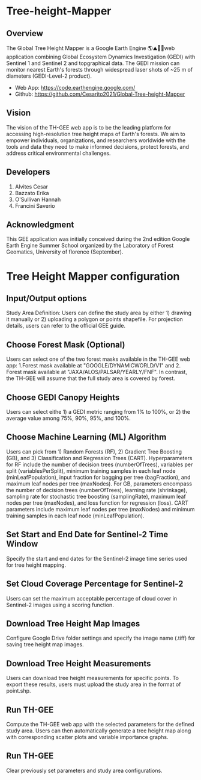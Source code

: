 # Tree-height-Mapper

## Overview
The Global Tree Height Mapper is a Google Earth Engine 🌎⛰️🌳🌲web application combining Global Ecosystem Dynamics Investigation (GEDI) with Sentinel 1 and Sentinel 2 and topgraphical data. 
The GEDI mission can monitor nearest Earth's forests through widespread laser shots of ~25 m of diameters (GEDI-Level-2 product). 

  - Web App: https://code.earthengine.google.com/
  - Github: https://github.com/Cesarito2021/Global-Tree-height-Mapper

## Vision
The vision of the TH-GEE web app is to be the leading platform for accessing high-resolution tree height maps of Earth's forests. We aim to empower individuals, organizations, and researchers worldwide with the tools and data they need to make informed decisions, protect forests, and address critical environmental challenges.

## Developers
1. Alvites Cesar
2. Bazzato Erika
3. O'Sullivan Hannah
4. Francini Saverio

## Acknowledgment
This GEE application was initially conceived during the 2nd edition Google Earth Engine Summer School organized by the Laboratory of Forest Geomatics, University of florence (September).

# Tree Height Mapper configuration
## Input/Output options
Study Area Definition: Users can define the study area by either 1) drawing it manually or 2) uploading a polygon or points shapefile. For projection details, users can refer to the official GEE guide.
## Choose Forest Mask (Optional)
Users can select one of the two forest masks available in the TH-GEE web app: 1.Forest mask available at "GOOGLE/DYNAMICWORLD/V1" and 2. Forest mask available at "JAXA/ALOS/PALSAR/YEARLY/FNF". In contrast, the TH-GEE will assume that the full study area is covered by forest.
## Choose GEDI Canopy Heights 
Users can select eithe 1) a GEDI metric ranging from 1% to 100%, or 2) the average value among 75%, 90%, 95%, and 100%.
## Choose Machine Learning (ML) Algorithm
Users can pick from 1) Random Forests (RF), 2) Gradient Tree Boosting (GB), and 3) Classification and Regression Trees (CART). Hyperparameters for RF include the number of decision trees (numberOfTrees), variables per split (variablesPerSplit), minimum training samples in each leaf node (minLeafPopulation), input fraction for bagging per tree (bagFraction), and maximum leaf nodes per tree (maxNodes). For GB, parameters encompass the number of decision trees (numberOfTrees), learning rate (shrinkage), sampling rate for stochastic tree boosting (samplingRate), maximum leaf nodes per tree (maxNodes), and loss function for regression (loss). CART parameters include maximum leaf nodes per tree (maxNodes) and minimum training samples in each leaf node (minLeafPopulation).
## Set Start and End Date for Sentinel-2 Time Window 
Specify the start and end dates for the Sentinel-2 image time series used for tree height mapping.
## Set Cloud Coverage Percentage for Sentinel-2
Users can set the maximum acceptable percentage of cloud cover in Sentinel-2 images using a scoring function.
## Download Tree Height Map Images
Configure Google Drive folder settings and specify the image name (.tiff) for saving tree height map images.
## Download Tree Height Measurements
Users can download tree height measurements for specific points. To export these results, users must upload the study area in the format of point.shp.
## Run TH-GEE
Compute the TH-GEE web app with the selected parameters for the defined study area. Users can then automatically generate a tree height map along with corresponding scatter plots and variable importance graphs.
## Run TH-GEE
Clear previously set parameters and study area configurations.







